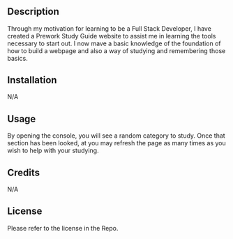 # <Prework Study Guide>

## Description

Through my motivation for learning to be a Full Stack Developer, I have created a Prework Study Guide website to assist me in learning the tools necessary to start out. I now mave a basic knowledge of the foundation of how to build a webpage and also a way of studying and remembering those basics.

## Installation

N/A

## Usage

By opening the console, you will see a random category to study. Once that section has been looked, at you may refresh the page as many times as you wish to help with your studying.

## Credits

N/A

## License

Please refer to the license in the Repo.

